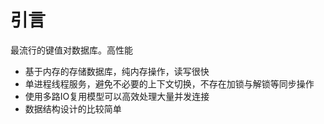 # 引言
最流行的键值对数据库。高性能
- 基于内存的存储数据库，纯内存操作，读写很快
- 单进程线程服务，避免不必要的上下文切换，不存在加锁与解锁等同步操作
- 使用多路IO复用模型可以高效处理大量并发连接
- 数据结构设计的比较简单

